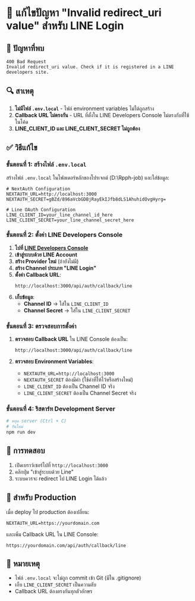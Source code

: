 # 🔧 แก้ไขปัญหา "Invalid redirect_uri value" สำหรับ LINE Login

## 🚨 ปัญหาที่พบ
```
400 Bad Request
Invalid redirect_uri value. Check if it is registered in a LINE developers site.
```

## 🔍 สาเหตุ
1. **ไม่มีไฟล์ `.env.local`** - ไฟล์ environment variables ไม่ได้ถูกสร้าง
2. **Callback URL ไม่ตรงกัน** - URL ที่ตั้งใน LINE Developers Console ไม่ตรงกับที่ใช้ในโค้ด
3. **LINE_CLIENT_ID และ LINE_CLIENT_SECRET ไม่ถูกต้อง**

## ✅ วิธีแก้ไข

### ขั้นตอนที่ 1: สร้างไฟล์ `.env.local`

สร้างไฟล์ `.env.local` ในโฟลเดอร์หลักของโปรเจกต์ (D:\Rpph-job\) และใส่ข้อมูล:

```env
# NextAuth Configuration
NEXTAUTH_URL=http://localhost:3000
NEXTAUTH_SECRET=gBZd/896aVcbGDBjRayEkIJfb8dLS1AhuhidOvgHyrg=

# Line OAuth Configuration
LINE_CLIENT_ID=your_line_channel_id_here
LINE_CLIENT_SECRET=your_line_channel_secret_here
```

### ขั้นตอนที่ 2: ตั้งค่า LINE Developers Console

1. **ไปที่ [LINE Developers Console](https://developers.line.biz/)**
2. **เข้าสู่ระบบด้วย LINE Account**
3. **สร้าง Provider ใหม่** (ถ้ายังไม่มี)
4. **สร้าง Channel ประเภท "LINE Login"**
5. **ตั้งค่า Callback URL**:
   ```
   http://localhost:3000/api/auth/callback/line
   ```
6. **เก็บข้อมูล**:
   - **Channel ID** → ใส่ใน `LINE_CLIENT_ID`
   - **Channel Secret** → ใส่ใน `LINE_CLIENT_SECRET`

### ขั้นตอนที่ 3: ตรวจสอบการตั้งค่า

1. **ตรวจสอบ Callback URL** ใน LINE Console ต้องเป็น:
   ```
   http://localhost:3000/api/auth/callback/line
   ```

2. **ตรวจสอบ Environment Variables**:
   - `NEXTAUTH_URL=http://localhost:3000`
   - `NEXTAUTH_SECRET` ต้องมีค่า (ใช้ค่าที่ให้ไว้หรือสร้างใหม่)
   - `LINE_CLIENT_ID` ต้องเป็น Channel ID จริง
   - `LINE_CLIENT_SECRET` ต้องเป็น Channel Secret จริง

### ขั้นตอนที่ 4: รีสตาร์ท Development Server

```bash
# หยุด server (Ctrl + C)
# รันใหม่
npm run dev
```

## 🧪 การทดสอบ

1. เปิดเบราว์เซอร์ไปที่ `http://localhost:3000`
2. คลิกปุ่ม "เข้าสู่ระบบด้วย Line"
3. ระบบควรจะ redirect ไป LINE Login ได้แล้ว

## 🔄 สำหรับ Production

เมื่อ deploy ไป production ต้องเปลี่ยน:

```env
NEXTAUTH_URL=https://yourdomain.com
```

และเพิ่ม Callback URL ใน LINE Console:
```
https://yourdomain.com/api/auth/callback/line
```

## 📝 หมายเหตุ

- ไฟล์ `.env.local` จะไม่ถูก commit เข้า Git (มีใน .gitignore)
- เก็บ `LINE_CLIENT_SECRET` เป็นความลับ
- Callback URL ต้องตรงกันทุกตัวอักษร
